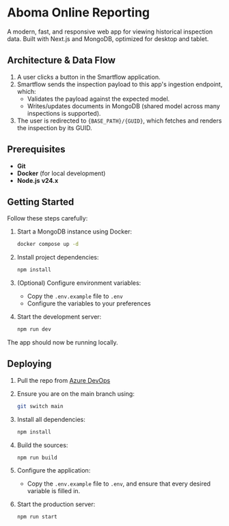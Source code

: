 # Aboma Online Reporting

A modern, fast, and responsive web app for viewing historical inspection data. Built with Next.js and MongoDB, optimized for desktop and tablet.

## Architecture & Data Flow

1. A user clicks a button in the Smartflow application.
2. Smartflow sends the inspection payload to this app's ingestion endpoint, which:
   - Validates the payload against the expected model.
   - Writes/updates documents in MongoDB (shared model across many inspections is supported).
3. The user is redirected to `{BASE_PATH}/{GUID}`, which fetches and renders the inspection by its GUID.

## Prerequisites

- **Git**
- **Docker** (for local development)
- **Node.js** **v24.x**

## Getting Started

Follow these steps carefully:

1. Start a MongoDB instance using Docker:

   ```bash
   docker compose up -d
   ```

2. Install project dependencies:

   ```bash
   npm install
   ```

3. (Optional) Configure environment variables:
   - Copy the `.env.example` file to `.env`
   - Configure the variables to your preferences

4. Start the development server:
   ```bash
   npm run dev
   ```

The app should now be running locally.

## Deploying

1. Pull the repo from [Azure DevOps](https://dev.azure.com/smartflowcloud/smartflow-ops-projects/_git/app-web-reports?path=%2F&version=GBmain&_a=contents)
2. Ensure you are on the main branch using:
   ```bash
   git switch main
   ```
3. Install all dependencies:
   ```bash
   npm install
   ```
4. Build the sources:
   ```bash
   npm run build
   ```
5. Configure the application:
   - Copy the `.env.example` file to `.env`, and ensure that every desired variable is filled in.

6. Start the production server:
   ```bash
   npm run start
   ```
